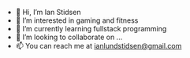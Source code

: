 - 👋 Hi, I’m Ian Stidsen
- 👀 I’m interested in gaming and fitness
- 🌱 I’m currently learning fullstack programming
- 💞️ I’m looking to collaborate on ...
- 📫 You can reach me at ianlundstidsen@gmail.com

<!---
Ian-Stidsen/Ian-Stidsen is a ✨ special ✨ repository because its `README.md` (this file) appears on your GitHub profile.
You can click the Preview link to take a look at your changes.
--->

